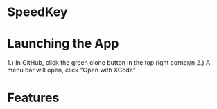 # SpeedKey




# Launching the App
1.) In GitHub, click the green clone button in the top right corner/n
2.) A menu bar will open, click "Open with XCode"






# Features

